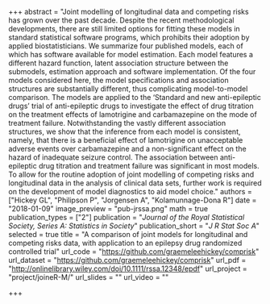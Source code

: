 +++
abstract = "Joint modelling of longitudinal data and competing risks has grown over the past decade. Despite the recent methodological developments, there are still limited options for fitting these models in standard statistical software programs, which prohibits their adoption by applied biostatisticians. We summarize four published models, each of which has software available for model estimation. Each model features a different hazard function, latent association structure between the submodels, estimation approach and software implementation. Of the four models considered here, the model specifications and association structures are substantially different, thus complicating model-to-model comparison. The models are applied to the ‘Standard and new anti-epileptic drugs’ trial of anti-epileptic drugs to investigate the effect of drug titration on the treatment effects of lamotrigine and carbamazepine on the mode of treatment failure. Notwithstanding the vastly different association structures, we show that the inference from each model is consistent, namely, that there is a beneficial effect of lamotrigine on unacceptable adverse events over carbamazepine and a non-significant effect on the hazard of inadequate seizure control. The association between anti-epileptic drug titration and treatment failure was significant in most models. To allow for the routine adoption of joint modelling of competing risks and longitudinal data in the analysis of clinical data sets, further work is required on the development of model diagnostics to aid model choice."
authors = ["Hickey GL", "Philipson P", "Jorgensen A", "Kolamunnage-Dona R"]
date = "2018-01-09"
image_preview = "pub-jrssa.png"
math = true
publication_types = ["2"]
publication = "*Journal of the Royal Statistical Society, Series A: Statistics in Society*"
publication_short = "*J R Stat Soc A*"
selected = true
title = "A comparison of joint models for longitudinal and competing risks data, with application to an epilepsy drug randomized controlled trial"
url_code = "https://github.com/graemeleehickey/comprisk"
url_dataset = "https://github.com/graemeleehickey/comprisk"
url_pdf = "http://onlinelibrary.wiley.com/doi/10.1111/rssa.12348/epdf"
url_project = "project/joineR-M/"
url_slides = ""
url_video = ""

+++
